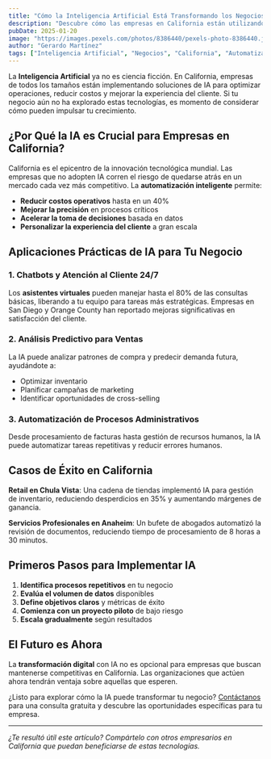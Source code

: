 ```yaml
---
title: "Cómo la Inteligencia Artificial Está Transformando los Negocios en California"
description: "Descubre cómo las empresas en California están utilizando IA para automatizar procesos, mejorar la atención al cliente y aumentar sus ventas. Casos reales y beneficios comprobados."
pubDate: 2025-01-20
image: "https://images.pexels.com/photos/8386440/pexels-photo-8386440.jpeg?auto=compress&cs=tinysrgb&w=1260&h=750&dpr=2"
author: "Gerardo Martínez"
tags: ["Inteligencia Artificial", "Negocios", "California", "Automatización"]
---
```


La **Inteligencia Artificial** ya no es ciencia ficción. En California, empresas de todos los tamaños están implementando soluciones de IA para optimizar operaciones, reducir costos y mejorar la experiencia del cliente. Si tu negocio aún no ha explorado estas tecnologías, es momento de considerar cómo pueden impulsar tu crecimiento.

## ¿Por Qué la IA es Crucial para Empresas en California?

California es el epicentro de la innovación tecnológica mundial. Las empresas que no adopten IA corren el riesgo de quedarse atrás en un mercado cada vez más competitivo. La **automatización inteligente** permite:

- **Reducir costos operativos** hasta en un 40%
- **Mejorar la precisión** en procesos críticos
- **Acelerar la toma de decisiones** basada en datos
- **Personalizar la experiencia del cliente** a gran escala

## Aplicaciones Prácticas de IA para Tu Negocio

### 1. Chatbots y Atención al Cliente 24/7

Los **asistentes virtuales** pueden manejar hasta el 80% de las consultas básicas, liberando a tu equipo para tareas más estratégicas. Empresas en San Diego y Orange County han reportado mejoras significativas en satisfacción del cliente.

### 2. Análisis Predictivo para Ventas

La IA puede analizar patrones de compra y predecir demanda futura, ayudándote a:

- Optimizar inventario
- Planificar campañas de marketing
- Identificar oportunidades de cross-selling

### 3. Automatización de Procesos Administrativos

Desde procesamiento de facturas hasta gestión de recursos humanos, la IA puede automatizar tareas repetitivas y reducir errores humanos.

## Casos de Éxito en California

**Retail en Chula Vista**: Una cadena de tiendas implementó IA para gestión de inventario, reduciendo desperdicios en 35% y aumentando márgenes de ganancia.

**Servicios Profesionales en Anaheim**: Un bufete de abogados automatizó la revisión de documentos, reduciendo tiempo de procesamiento de 8 horas a 30 minutos.

## Primeros Pasos para Implementar IA

1. **Identifica procesos repetitivos** en tu negocio
2. **Evalúa el volumen de datos** disponibles
3. **Define objetivos claros** y métricas de éxito
4. **Comienza con un proyecto piloto** de bajo riesgo
5. **Escala gradualmente** según resultados

## El Futuro es Ahora

La **transformación digital** con IA no es opcional para empresas que buscan mantenerse competitivas en California. Las organizaciones que actúen ahora tendrán ventaja sobre aquellas que esperen.

¿Listo para explorar cómo la IA puede transformar tu negocio? [Contáctanos](/contacto) para una consulta gratuita y descubre las oportunidades específicas para tu empresa.

---

_¿Te resultó útil este artículo? Compártelo con otros empresarios en California que puedan beneficiarse de estas tecnologías._
